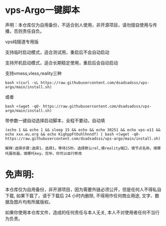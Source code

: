 # vps-Argo一键脚本

声明：本仓库仅为自用备份，不适合别人使用，非开源项目，请勿擅自使用与传播，否则责任自负。

vps纯隧道专用版

支持临时启动模式，适合测试用，重启后不会自动启动

支持开机启动模式，适合长期稳定使用，重启后会自动启动

支持vmess,vless,reality三种
```
bash <(curl -sL https://raw.githubusercontent.com/dsadsadsss/vps-argo/main/install.sh)

```
或者
```
bash <(wget -qO- https://raw.githubusercontent.com/dsadsadsss/vps-argo/main/install.sh)
```
带参数一键自动选择启动脚本，全程不要动，自动填
```
(echo 1 && echo 1 && sleep 15 && echo && echo 30251 && echo vps-e11 && echo xxx.eu.org && echo KighppFtOuhlhnndf) | bash <(wget -qO- https://raw.githubusercontent.com/dsadsadsss/vps-argo/main/install.sh)

解释:选择步骤:选择1，选择1，等待15秒，选择默认rel,填reality端口，填节点名称，填哪吒服务器，填哪吒key，完毕，你可以自行修改
```
# 免声明:

本仓库仅为自用备份，非开源项目，因为需要外链必须公开，但是任何人不得私自下载, 如果下载了，请于下载后 24 小时内删除, 不得用作任何商业用途, 文字、数据及图片均有所属版权。 

如果你使用本仓库文件，造成的任何责任与本人无关, 本人不对使用者任何不当行为负责。
